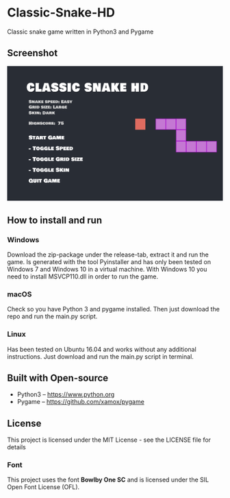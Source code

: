 # Classic-Snake-HD
Classic snake game written in Python3 and Pygame

## Screenshot

![Screenshot of version 1.0](/screenshot.png?raw=true "Screenshot of version 1.0")

## How to install and run

### Windows
Download the zip-package under the release-tab, extract it and run the game. Is generated with the tool Pyinstaller and has only been tested on Windows 7 and Windows 10 in a virtual machine. With Windows 10 you need to install MSVCP110.dll in order to run the game.

### macOS
Check so you have Python 3 and pygame installed. Then just download the repo and run the main.py script.

### Linux
Has been tested on Ubuntu 16.04 and works without any additional instructions. Just download and run the main.py script in terminal.

## Built with Open-source

- Python3 – https://www.python.org
- Pygame – https://github.com/xamox/pygame

## License

This project is licensed under the MIT License - see the LICENSE file for details

### Font

This project uses the font **Bowlby One SC** and is licensed under the SIL Open Font License (OFL).  
